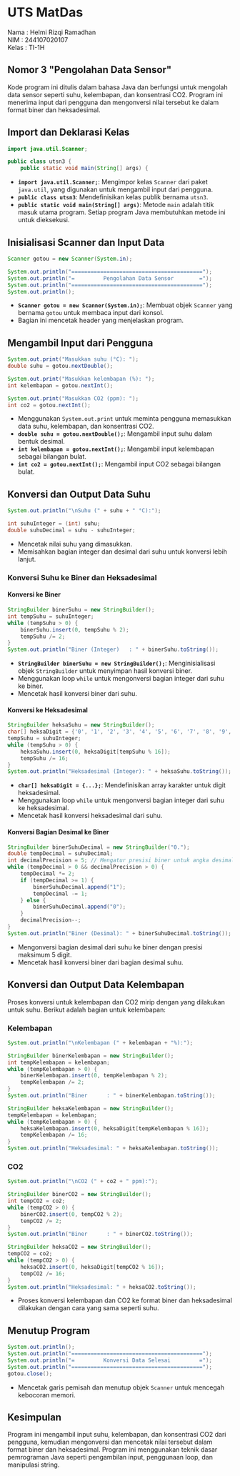 # UTS MatDas

Nama    : Helmi Rizqi Ramadhan  
NIM     : 244107020107  
Kelas   : TI-1H


## Nomor 3 "Pengolahan Data Sensor"

Kode program ini ditulis dalam bahasa Java dan berfungsi untuk mengolah data sensor seperti suhu, kelembapan, dan konsentrasi CO2. Program ini menerima input dari pengguna dan mengonversi nilai tersebut ke dalam format biner dan heksadesimal.

## Import dan Deklarasi Kelas

```java
import java.util.Scanner;

public class utsn3 {
    public static void main(String[] args) {
```

- **`import java.util.Scanner;`**: Mengimpor kelas `Scanner` dari paket `java.util`, yang digunakan untuk mengambil input dari pengguna.
- **`public class utsn3`**: Mendefinisikan kelas publik bernama `utsn3`.
- **`public static void main(String[] args)`**: Metode `main` adalah titik masuk utama program. Setiap program Java membutuhkan metode ini untuk dieksekusi.

## Inisialisasi Scanner dan Input Data

```java
Scanner gotou = new Scanner(System.in);

System.out.println("=========================================");
System.out.println("=         Pengolahan Data Sensor        =");
System.out.println("=========================================");
System.out.println();
```

- **`Scanner gotou = new Scanner(System.in);`**: Membuat objek `Scanner` yang bernama `gotou` untuk membaca input dari konsol.
- Bagian ini mencetak header yang menjelaskan program.

## Mengambil Input dari Pengguna

```java
System.out.print("Masukkan suhu (°C): ");
double suhu = gotou.nextDouble();

System.out.print("Masukkan kelembapan (%): ");
int kelembapan = gotou.nextInt();

System.out.print("Masukkan CO2 (ppm): ");
int co2 = gotou.nextInt();
```

- Menggunakan `System.out.print` untuk meminta pengguna memasukkan data suhu, kelembapan, dan konsentrasi CO2.
- **`double suhu = gotou.nextDouble();`**: Mengambil input suhu dalam bentuk desimal.
- **`int kelembapan = gotou.nextInt();`**: Mengambil input kelembapan sebagai bilangan bulat.
- **`int co2 = gotou.nextInt();`**: Mengambil input CO2 sebagai bilangan bulat.

## Konversi dan Output Data Suhu

```java
System.out.println("\nSuhu (" + suhu + " °C):");

int suhuInteger = (int) suhu;
double suhuDecimal = suhu - suhuInteger;
```

- Mencetak nilai suhu yang dimasukkan.
- Memisahkan bagian integer dan desimal dari suhu untuk konversi lebih lanjut.

### Konversi Suhu ke Biner dan Heksadesimal

#### Konversi ke Biner

```java
StringBuilder binerSuhu = new StringBuilder();
int tempSuhu = suhuInteger;
while (tempSuhu > 0) {
    binerSuhu.insert(0, tempSuhu % 2);
    tempSuhu /= 2;
}
System.out.println("Biner (Integer)   : " + binerSuhu.toString());
```

- **`StringBuilder binerSuhu = new StringBuilder();`**: Menginisialisasi objek `StringBuilder` untuk menyimpan hasil konversi biner.
- Menggunakan loop `while` untuk mengonversi bagian integer dari suhu ke biner.
- Mencetak hasil konversi biner dari suhu.

#### Konversi ke Heksadesimal

```java
StringBuilder heksaSuhu = new StringBuilder();
char[] heksaDigit = {'0', '1', '2', '3', '4', '5', '6', '7', '8', '9', 'A', 'B', 'C', 'D', 'E', 'F'};
tempSuhu = suhuInteger;
while (tempSuhu > 0) {
    heksaSuhu.insert(0, heksaDigit[tempSuhu % 16]);
    tempSuhu /= 16;
}
System.out.println("Heksadesimal (Integer): " + heksaSuhu.toString());
```

- **`char[] heksaDigit = {...};`**: Mendefinisikan array karakter untuk digit heksadesimal.
- Menggunakan loop `while` untuk mengonversi bagian integer dari suhu ke heksadesimal.
- Mencetak hasil konversi heksadesimal dari suhu.

#### Konversi Bagian Desimal ke Biner

```java
StringBuilder binerSuhuDecimal = new StringBuilder("0.");
double tempDecimal = suhuDecimal;
int decimalPrecision = 5; // Mengatur presisi biner untuk angka desimal
while (tempDecimal > 0 && decimalPrecision > 0) {
    tempDecimal *= 2;
    if (tempDecimal >= 1) {
        binerSuhuDecimal.append("1");
        tempDecimal -= 1;
    } else {
        binerSuhuDecimal.append("0");
    }
    decimalPrecision--;
}
System.out.println("Biner (Desimal): " + binerSuhuDecimal.toString());
```

- Mengonversi bagian desimal dari suhu ke biner dengan presisi maksimum 5 digit.
- Mencetak hasil konversi biner dari bagian desimal suhu.

## Konversi dan Output Data Kelembapan

Proses konversi untuk kelembapan dan CO2 mirip dengan yang dilakukan untuk suhu. Berikut adalah bagian untuk kelembapan:

### Kelembapan

```java
System.out.println("\nKelembapan (" + kelembapan + "%):");

StringBuilder binerKelembapan = new StringBuilder();
int tempKelembapan = kelembapan;
while (tempKelembapan > 0) {
    binerKelembapan.insert(0, tempKelembapan % 2);
    tempKelembapan /= 2;
}
System.out.println("Biner      : " + binerKelembapan.toString());

StringBuilder heksaKelembapan = new StringBuilder();
tempKelembapan = kelembapan;
while (tempKelembapan > 0) {
    heksaKelembapan.insert(0, heksaDigit[tempKelembapan % 16]);
    tempKelembapan /= 16;
}
System.out.println("Heksadesimal: " + heksaKelembapan.toString());
```

### CO2

```java
System.out.println("\nCO2 (" + co2 + " ppm):");

StringBuilder binerCO2 = new StringBuilder();
int tempCO2 = co2;
while (tempCO2 > 0) {
    binerCO2.insert(0, tempCO2 % 2);
    tempCO2 /= 2;
}
System.out.println("Biner      : " + binerCO2.toString());

StringBuilder heksaCO2 = new StringBuilder();
tempCO2 = co2;
while (tempCO2 > 0) {
    heksaCO2.insert(0, heksaDigit[tempCO2 % 16]);
    tempCO2 /= 16;
}
System.out.println("Heksadesimal: " + heksaCO2.toString());
```

- Proses konversi kelembapan dan CO2 ke format biner dan heksadesimal dilakukan dengan cara yang sama seperti suhu.

## Menutup Program

```java
System.out.println();
System.out.println("=========================================");
System.out.println("=         Konversi Data Selesai         =");
System.out.println("=========================================");
gotou.close();
```

- Mencetak garis pemisah dan menutup objek `Scanner` untuk mencegah kebocoran memori.

## Kesimpulan

Program ini mengambil input suhu, kelembapan, dan konsentrasi CO2 dari pengguna, kemudian mengonversi dan mencetak nilai tersebut dalam format biner dan heksadesimal. Program ini menggunakan teknik dasar pemrograman Java seperti pengambilan input, penggunaan loop, dan manipulasi string.